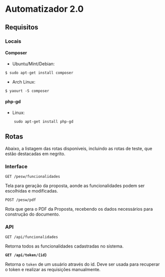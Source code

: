 # Automatizador 2.0


## Requisitos

### Locais

#### Composer

* Ubuntu/Mint/Debian:
```konsole
$ sudo apt-get install composer
```

* Arch Linux:
```konsole
$ yaourt -S composer
```

#### php-gd

* Linux:

```
    sudo apt-get install php-gd
```


## Rotas

Abaixo, a listagem das rotas disponíveis, incluindo as rotas de teste, que estão
destacadas em negrito.

### Interface

`GET /pesw/funcionalidades`

Tela para geração da proposta, aonde as funcionalidades podem ser escolhidas e
modificadas.

`POST /pesw/pdf`

Rota que gera o PDF da Proposta, recebendo os dados necessários para construção
do documento.

### API

`GET /api/funcionalidades`

Retorna todos as funcionalidades cadastradas no sistema.

**`GET /api/token/{id}`**

Retorna o `token` de um usuário através do id. Deve ser usada para recuperar o token
e realizar as requisições manualmente.